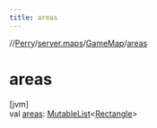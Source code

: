 ```yaml
---
title: areas
---
```

//[Perry](../../../index.html)/[server.maps](../index.html)/[GameMap](index.html)/[areas](areas.html)



# areas



[jvm]\
val [areas](areas.html): [MutableList](https://kotlinlang.org/api/latest/jvm/stdlib/kotlin.collections/-mutable-list/index.html)<[Rectangle](https://docs.oracle.com/javase/8/docs/api/java/awt/Rectangle.html)>




